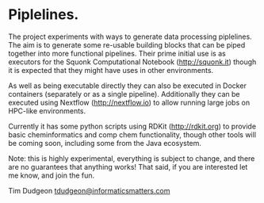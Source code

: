 # Piplelines.

The project experiments with ways to generate data processing piplelines.
The aim is to generate some re-usable building blocks that can be piped 
together into more functional pipelines. Their prime initial use is as executors
for the Squonk Computational Notebook (http://squonk.it) though it is expected
that they might have uses in other environments.

As well as being executable directly they can also be executed in Docker
containers (separately or as a single pipeline). Additionally they can be 
executed using Nextflow (http://nextflow.io) to allow running large jobs 
on HPC-like environments.

Currently it has some python scripts using RDKit (http://rdkit.org) to provide 
basic cheminformatics and comp chem functionality, though other tools will 
be coming soon, including some from the Java ecosystem.

Note: this is highly experimental, everything is subject to change, and 
there are no guarantees that anything works!
That said, if you are interested let me know, and join the fun.

Tim Dudgeon
tdudgeon@informaticsmatters.com
